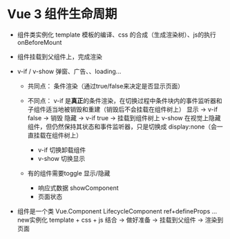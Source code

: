 # Vue 3 组件生命周期
   - 组件类实例化
        template 模板的编译、css 的合成（生成渲染树）、js的执行 
        onBeforeMount
   - 组件挂载到父组件上，完成渲染
    

- v-if / v-show
    弹窗、广告、、loading...
   - 共同点：
        条件渲染（通过true/false来决定是否显示页面） 
   - 不同点：
        v-if 是**真正**的条件渲染，在切换过程中条件块内的事件监听器和子组件适当地被销毁和重建（销毁后不会挂载在组件树上）
            显示 -> v-if false -> 销毁
            隐藏 -> v-if true -> 挂载到组件树上
        v-show 在视觉上隐藏组件，但仍然保持其状态和事件监听器，只是切换成 display:none（会一直挂载在组件树上）

       - v-if 切换卸载组件 
       - v-show 切换显示
   - 有的组件需要toggle 显示/隐藏
       - 响应式数据 showComponent
       - 页面状态

- 组件是一个类 Vue.Component LifecycleComponent ref+defineProps ... new实例化
    template + css + js 结合 -> 做好准备 -> 挂载到父组件 -> 渲染到页面